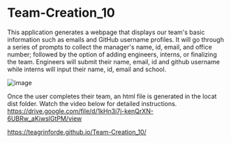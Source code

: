 # Team-Creation_10
This application generates a webpage that displays our team's basic information such as emails and GitHub username profiles.
It will go through a series of prompts to collect the manager's name, id, email, and office number; followed by the option of adding engineers, interns, or finalizing the team.
Engineers will submit their name, email, id and github username while interns will input their name, id, email and school.

![image](https://user-images.githubusercontent.com/101753839/179880857-00a26b62-2216-4388-b0b9-aa33fa6114de.png)

Once the user completes their team, an html file is generated in the locat dist folder. Watch the video below for detailed instructions.
https://drive.google.com/file/d/1kHn3i7j-kenQrXN-6UBRw_aKiwslGtPM/view

https://teagrinforde.github.io/Team-Creation_10/
